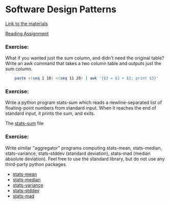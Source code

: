 # Software Design Patterns

[Link to the materials](https://hse-scicomp.gitlab.io/schedule/06-software-design.html)

[Reading Assignment]()

### Exercise: 
What if you wanted just the sum column, and didn't need the original table? Write an awk command that takes a two column table and outputs just the sum column.
```bash
    paste <(seq 1 10) <(seq 11 20) | awk '{$3 = $1 + $2; print $3}'
```
### Exercise:
Write a python program stats-sum which reads a newline-separated list of floating-point numbers from standard input. When it reaches the end of standard input, it prints the sum, and exits.

The [stats-sum](stats-sum) file


### Exercise:
Write similar "aggregator" programs computing stats-mean, stats-median, stats-variance, stats-stddev (standard deviation), stats-mad (median absolute deviation). Feel free to use the standard library, but do not use any third-party python packages.

* [stats-mean](stats-mean)
* [stats-median](stats-median) 
* [stats-variance](stats-variance) 
* [stats-stddev](stats-stddev)
* [stats-mad](stats-mad)